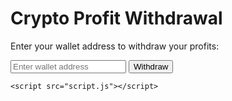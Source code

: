 <!DOCTYPE html>
<html lang="en">
<head>
    <meta charset="UTF-8">
    <meta name="viewport" content="width=device-width, initial-scale=1.0">
    <title>Crypto Profit Withdrawal</title>
    <link rel="stylesheet" href="style.css">
</head>
<body>
    <h1>Crypto Profit Withdrawal</h1>
    <p>Enter your wallet address to withdraw your profits:</p>
    <input type="text" id="wallet" placeholder="Enter wallet address">
    <button onclick="withdraw()">Withdraw</button>
    <p id="status"></p>

    <script src="script.js"></script>
</body>
</html>
